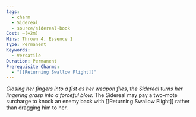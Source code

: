 ```yaml
---
tags:
  - charm
  - Sidereal
  - source/sidereal-book
Cost: —(+2m)
Mins: Thrown 4, Essence 1
Type: Permanent
Keywords:
  - Versatile
Duration: Permanent
Prerequisite Charms:
  - "[[Returning Swallow Flight]]"
---
```

*Closing her fingers into a fist as her weapon flies, the Sidereal turns her lingering grasp into a forceful blow.*
The Sidereal may pay a two-mote surcharge to knock an enemy back with [[Returning Swallow Flight]] rather than dragging him to her.